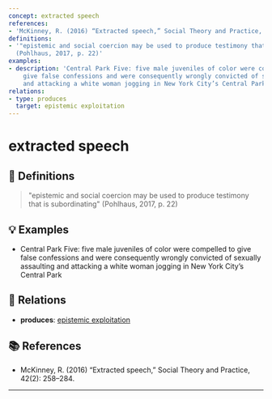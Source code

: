 ```yaml
---
concept: extracted speech
references:
- 'McKinney, R. (2016) “Extracted speech,” Social Theory and Practice, 42(2): 258–284.'
definitions:
- '"epistemic and social coercion may be used to produce testimony that is subordinating"
  (Pohlhaus, 2017, p. 22)'
examples:
- description: 'Central Park Five: five male juveniles of color were compelled to
    give false confessions and were consequently wrongly convicted of sexually assaulting
    and attacking a white woman jogging in New York City’s Central Park'
relations:
- type: produces
  target: epistemic exploitation
---
```


# extracted speech

## 📖 Definitions

> "epistemic and social coercion may be used to produce testimony that is subordinating" (Pohlhaus, 2017, p. 22)

## 💡 Examples

- Central Park Five: five male juveniles of color were compelled to give false confessions and were consequently wrongly convicted of sexually assaulting and attacking a white woman jogging in New York City’s Central Park

## 🔗 Relations

- **produces**: [epistemic exploitation](./epistemic-exploitation.md)

## 📚 References

- McKinney, R. (2016) “Extracted speech,” Social Theory and Practice, 42(2): 258–284.

---

<script src="https://giscus.app/client.js"
                data-repo="natesheehan/conceptcartography"
                data-repo-id="R_kgDOPB5QiQ"
                data-category="General"
                data-category-id="DIC_kwDOPB5Qic4CsAxd"
                data-mapping="pathname"
                data-strict="0"
                data-reactions-enabled="1"
                data-emit-metadata="0"
                data-input-position="bottom"
                data-theme="catppuccin_mocha"
                data-lang="en"
                crossorigin="anonymous"
                async>
        </script>
        